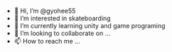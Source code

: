 - 👋 Hi, I’m @gyohee55
- 👀 I’m interested in skateboarding
- 🌱 I’m currently learning unity and game programing
- 💞️ I’m looking to collaborate on ...
- 📫 How to reach me ...

<!---
gyohee55/gyohee55 is a ✨ special ✨ repository because its `README.md` (this file) appears on your GitHub profile.
You can click the Preview link to take a look at your changes.
--->
